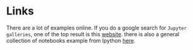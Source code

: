 # Links

There are a lot of examples online. If you do a google search for `Jupyter galleries`, one of the top result is this [website](https://github.com/jupyter/jupyter/wiki/A-gallery-of-interesting-Jupyter-Notebooks). there is also a general collection of notebooks example from Ipython [here](https://nbviewer.jupyter.org/github/ipython/ipython/blob/master/examples/IPython%20Kernel/Index.ipynb).
